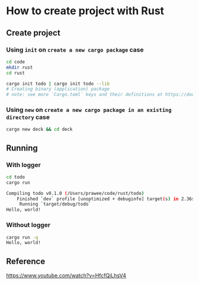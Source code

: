 # How to create project with Rust

## Create project
### Using `init` on `create a new cargo package` case
```bash
cd code
mkdir rust
cd rust
```
```bash
cargo init todo | cargo init todo --lib
# Creating binary (application) package
# note: see more `Cargo.toml` keys and their definitions at https://doc.rust-lang.org/cargo/reference/manifest.html
```
### Using `new` on `create a new cargo package in an existing directory` case
```bash
cargo new deck && cd deck
```
## Running
### With logger
```bash
cd todo
cargo run
```

```bash
Compiling todo v0.1.0 (/Users/prawee/code/rust/todo)
    Finished `dev` profile [unoptimized + debuginfo] target(s) in 2.36s
     Running `target/debug/todo`
Hello, world!
```

### Without logger
```bash
cargo run -q
Hello, world!
```

## Reference

<https://www.youtube.com/watch?v=HfcfQiLhsV4>
